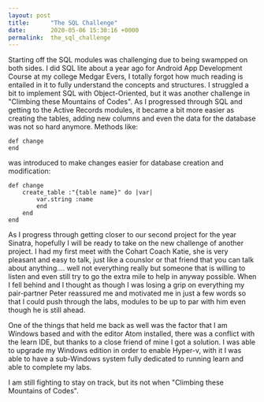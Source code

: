 ```yaml
---
layout: post
title:      "The SQL Challenge"
date:       2020-05-06 15:30:16 +0000
permalink:  the_sql_challenge
---
```



Starting off the SQL modules was challenging due to being swampped on both sides. I did SQL lite about a year ago for Android App Development Course at my college Medgar Evers, I totally forgot how much reading is entailed in it to fully understand the concepts and structures. I struggled a bit to implement SQL with Object-Oriented, but it was another challenge in "Climbing these Mountains of Codes". As I progressed through SQL and getting to the Active Records modules, it became a bit more easier as creating the tables, adding new columns and even the data for the database was not so hard anymore. Methods like:

```
def change
end
```

was introduced to make changes easier for database creation and modification:
```
def change
	create_table :"{table name}" do |var|
		var.string :name
		end
	end
end
```

As I progress through getting closer to our second project for the year Sinatra, hopefully I will be ready to take on the new challenge of another project. I had my first meet with the Cohart Coach Katie, she is very pleasant and easy to talk, just like a counslor or that friend that you can talk about anything.... well not everything really but someone that is willing to listen and even still try to go the extra mile to help in anyway possible. When I fell behind and I thought as though I was losing a grip on everything my pair-partner Peter reassured me and motivated me in just a few words so that I could push through the labs, modules to be up to par with him even though he is still ahead.

One of the things that held me back as well was the factor that I am Windows based and with the editor Atom installed, there was a conflict with the learn IDE, but thanks to a close friend of mine I got a solution. I was able to upgrade my Windows edition in order to enable Hyper-v, with it I was able to have a sub-Windows system fully dedicated to running learn and able to complete my labs.

I am still fighting to stay on track, but its not when "Climbing these Mountains of Codes".
